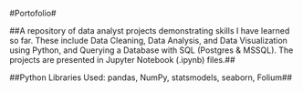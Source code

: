 #Portofolio#

##A repository of data analyst projects demonstrating skills I have learned so far. These include Data Cleaning, Data Analysis, and Data Visualization using Python, and Querying a Database with SQL (Postgres & MSSQL). The projects are presented in Jupyter Notebook (.ipynb) files.##

##Python Libraries Used: pandas, NumPy, statsmodels, seaborn, Folium##

<!---

--->

